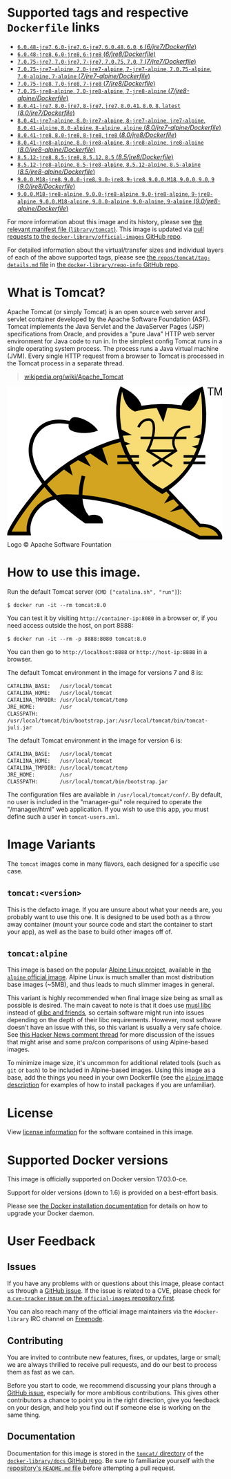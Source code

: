 <!--

********************************************************************************

WARNING:

    DO NOT EDIT "tomcat/README.md"

    IT IS AUTO-GENERATED

    (from the other files in "tomcat/" combined with a set of templates)

********************************************************************************

-->

# Supported tags and respective `Dockerfile` links

-	[`6.0.48-jre7`, `6.0-jre7`, `6-jre7`, `6.0.48`, `6.0`, `6` (*6/jre7/Dockerfile*)](https://github.com/docker-library/tomcat/blob/9a0ce75409536c8c72ef266654d8a64e9354f7e9/6/jre7/Dockerfile)
-	[`6.0.48-jre8`, `6.0-jre8`, `6-jre8` (*6/jre8/Dockerfile*)](https://github.com/docker-library/tomcat/blob/9a0ce75409536c8c72ef266654d8a64e9354f7e9/6/jre8/Dockerfile)
-	[`7.0.75-jre7`, `7.0-jre7`, `7-jre7`, `7.0.75`, `7.0`, `7` (*7/jre7/Dockerfile*)](https://github.com/docker-library/tomcat/blob/80778cf9ec89fcd828f2f7f8268f9154eca35e19/7/jre7/Dockerfile)
-	[`7.0.75-jre7-alpine`, `7.0-jre7-alpine`, `7-jre7-alpine`, `7.0.75-alpine`, `7.0-alpine`, `7-alpine` (*7/jre7-alpine/Dockerfile*)](https://github.com/docker-library/tomcat/blob/437ad1d98f2ca7667df856d13922b23a22b719d0/7/jre7-alpine/Dockerfile)
-	[`7.0.75-jre8`, `7.0-jre8`, `7-jre8` (*7/jre8/Dockerfile*)](https://github.com/docker-library/tomcat/blob/80778cf9ec89fcd828f2f7f8268f9154eca35e19/7/jre8/Dockerfile)
-	[`7.0.75-jre8-alpine`, `7.0-jre8-alpine`, `7-jre8-alpine` (*7/jre8-alpine/Dockerfile*)](https://github.com/docker-library/tomcat/blob/437ad1d98f2ca7667df856d13922b23a22b719d0/7/jre8-alpine/Dockerfile)
-	[`8.0.41-jre7`, `8.0-jre7`, `8-jre7`, `jre7`, `8.0.41`, `8.0`, `8`, `latest` (*8.0/jre7/Dockerfile*)](https://github.com/docker-library/tomcat/blob/60aabb354b1b0c9724631d82890ba7e308104d76/8.0/jre7/Dockerfile)
-	[`8.0.41-jre7-alpine`, `8.0-jre7-alpine`, `8-jre7-alpine`, `jre7-alpine`, `8.0.41-alpine`, `8.0-alpine`, `8-alpine`, `alpine` (*8.0/jre7-alpine/Dockerfile*)](https://github.com/docker-library/tomcat/blob/e4ffae4e6e76e979ad524970f80984ee4cff88d7/8.0/jre7-alpine/Dockerfile)
-	[`8.0.41-jre8`, `8.0-jre8`, `8-jre8`, `jre8` (*8.0/jre8/Dockerfile*)](https://github.com/docker-library/tomcat/blob/60aabb354b1b0c9724631d82890ba7e308104d76/8.0/jre8/Dockerfile)
-	[`8.0.41-jre8-alpine`, `8.0-jre8-alpine`, `8-jre8-alpine`, `jre8-alpine` (*8.0/jre8-alpine/Dockerfile*)](https://github.com/docker-library/tomcat/blob/e4ffae4e6e76e979ad524970f80984ee4cff88d7/8.0/jre8-alpine/Dockerfile)
-	[`8.5.12-jre8`, `8.5-jre8`, `8.5.12`, `8.5` (*8.5/jre8/Dockerfile*)](https://github.com/docker-library/tomcat/blob/db35ce4f9b3ea68419f5c0a908cbf83343bbc0ca/8.5/jre8/Dockerfile)
-	[`8.5.12-jre8-alpine`, `8.5-jre8-alpine`, `8.5.12-alpine`, `8.5-alpine` (*8.5/jre8-alpine/Dockerfile*)](https://github.com/docker-library/tomcat/blob/89b879193cbf8eff9792d847f2bdc285647ded15/8.5/jre8-alpine/Dockerfile)
-	[`9.0.0.M18-jre8`, `9.0.0-jre8`, `9.0-jre8`, `9-jre8`, `9.0.0.M18`, `9.0.0`, `9.0`, `9` (*9.0/jre8/Dockerfile*)](https://github.com/docker-library/tomcat/blob/8b361a27d3ea746682b8dd93327d6b5e376b8dee/9.0/jre8/Dockerfile)
-	[`9.0.0.M18-jre8-alpine`, `9.0.0-jre8-alpine`, `9.0-jre8-alpine`, `9-jre8-alpine`, `9.0.0.M18-alpine`, `9.0.0-alpine`, `9.0-alpine`, `9-alpine` (*9.0/jre8-alpine/Dockerfile*)](https://github.com/docker-library/tomcat/blob/a2fb7998939d5dcd40c1b01382b0b62a47d06c54/9.0/jre8-alpine/Dockerfile)

For more information about this image and its history, please see [the relevant manifest file (`library/tomcat`)](https://github.com/docker-library/official-images/blob/master/library/tomcat). This image is updated via [pull requests to the `docker-library/official-images` GitHub repo](https://github.com/docker-library/official-images/pulls?q=label%3Alibrary%2Ftomcat).

For detailed information about the virtual/transfer sizes and individual layers of each of the above supported tags, please see [the `repos/tomcat/tag-details.md` file](https://github.com/docker-library/repo-info/blob/master/repos/tomcat/tag-details.md) in [the `docker-library/repo-info` GitHub repo](https://github.com/docker-library/repo-info).

# What is Tomcat?

Apache Tomcat (or simply Tomcat) is an open source web server and servlet container developed by the Apache Software Foundation (ASF). Tomcat implements the Java Servlet and the JavaServer Pages (JSP) specifications from Oracle, and provides a "pure Java" HTTP web server environment for Java code to run in. In the simplest config Tomcat runs in a single operating system process. The process runs a Java virtual machine (JVM). Every single HTTP request from a browser to Tomcat is processed in the Tomcat process in a separate thread.

> [wikipedia.org/wiki/Apache_Tomcat](https://en.wikipedia.org/wiki/Apache_Tomcat)

![logo](https://raw.githubusercontent.com/docker-library/docs/8e31eb93a02d504d0cfe1da435aa31b377fc627d/tomcat/logo.png)Logo &copy; Apache Software Fountation

# How to use this image.

Run the default Tomcat server (`CMD ["catalina.sh", "run"]`):

```console
$ docker run -it --rm tomcat:8.0
```

You can test it by visiting `http://container-ip:8080` in a browser or, if you need access outside the host, on port 8888:

```console
$ docker run -it --rm -p 8888:8080 tomcat:8.0
```

You can then go to `http://localhost:8888` or `http://host-ip:8888` in a browser.

The default Tomcat environment in the image for versions 7 and 8 is:

	CATALINA_BASE:   /usr/local/tomcat
	CATALINA_HOME:   /usr/local/tomcat
	CATALINA_TMPDIR: /usr/local/tomcat/temp
	JRE_HOME:        /usr
	CLASSPATH:       /usr/local/tomcat/bin/bootstrap.jar:/usr/local/tomcat/bin/tomcat-juli.jar

The default Tomcat environment in the image for version 6 is:

	CATALINA_BASE:   /usr/local/tomcat
	CATALINA_HOME:   /usr/local/tomcat
	CATALINA_TMPDIR: /usr/local/tomcat/temp
	JRE_HOME:        /usr
	CLASSPATH:       /usr/local/tomcat/bin/bootstrap.jar

The configuration files are available in `/usr/local/tomcat/conf/`. By default, no user is included in the "manager-gui" role required to operate the "/manager/html" web application. If you wish to use this app, you must define such a user in `tomcat-users.xml`.

# Image Variants

The `tomcat` images come in many flavors, each designed for a specific use case.

## `tomcat:<version>`

This is the defacto image. If you are unsure about what your needs are, you probably want to use this one. It is designed to be used both as a throw away container (mount your source code and start the container to start your app), as well as the base to build other images off of.

## `tomcat:alpine`

This image is based on the popular [Alpine Linux project](http://alpinelinux.org), available in [the `alpine` official image](https://hub.docker.com/_/alpine). Alpine Linux is much smaller than most distribution base images (~5MB), and thus leads to much slimmer images in general.

This variant is highly recommended when final image size being as small as possible is desired. The main caveat to note is that it does use [musl libc](http://www.musl-libc.org) instead of [glibc and friends](http://www.etalabs.net/compare_libcs.html), so certain software might run into issues depending on the depth of their libc requirements. However, most software doesn't have an issue with this, so this variant is usually a very safe choice. See [this Hacker News comment thread](https://news.ycombinator.com/item?id=10782897) for more discussion of the issues that might arise and some pro/con comparisons of using Alpine-based images.

To minimize image size, it's uncommon for additional related tools (such as `git` or `bash`) to be included in Alpine-based images. Using this image as a base, add the things you need in your own Dockerfile (see the [`alpine` image description](https://hub.docker.com/_/alpine/) for examples of how to install packages if you are unfamiliar).

# License

View [license information](https://www.apache.org/licenses/LICENSE-2.0) for the software contained in this image.

# Supported Docker versions

This image is officially supported on Docker version 17.03.0-ce.

Support for older versions (down to 1.6) is provided on a best-effort basis.

Please see [the Docker installation documentation](https://docs.docker.com/installation/) for details on how to upgrade your Docker daemon.

# User Feedback

## Issues

If you have any problems with or questions about this image, please contact us through a [GitHub issue](https://github.com/docker-library/tomcat/issues). If the issue is related to a CVE, please check for [a `cve-tracker` issue on the `official-images` repository first](https://github.com/docker-library/official-images/issues?q=label%3Acve-tracker).

You can also reach many of the official image maintainers via the `#docker-library` IRC channel on [Freenode](https://freenode.net).

## Contributing

You are invited to contribute new features, fixes, or updates, large or small; we are always thrilled to receive pull requests, and do our best to process them as fast as we can.

Before you start to code, we recommend discussing your plans through a [GitHub issue](https://github.com/docker-library/tomcat/issues), especially for more ambitious contributions. This gives other contributors a chance to point you in the right direction, give you feedback on your design, and help you find out if someone else is working on the same thing.

## Documentation

Documentation for this image is stored in the [`tomcat/` directory](https://github.com/docker-library/docs/tree/master/tomcat) of the [`docker-library/docs` GitHub repo](https://github.com/docker-library/docs). Be sure to familiarize yourself with the [repository's `README.md` file](https://github.com/docker-library/docs/blob/master/README.md) before attempting a pull request.

